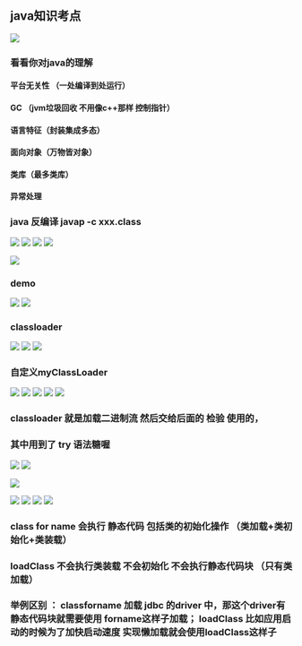 ## java知识考点
![](https://user-gold-cdn.xitu.io/2019/7/8/16bd1223ec227cb4?w=923&h=713&f=png&s=282565)

### 看看你对java的理解
#### 平台无关性  （一处编译到处运行）
#### GC （jvm垃圾回收 不用像c++那样 控制指针）
#### 语言特征（封装集成多态）
#### 面向对象（万物皆对象）
#### 类库（最多类库）
#### 异常处理

### java 反编译  javap -c xxx.class 

![](https://user-gold-cdn.xitu.io/2019/7/8/16bd12e1f683c604?w=1396&h=601&f=png&s=328808)
![](https://user-gold-cdn.xitu.io/2019/7/8/16bd131b65241010?w=1315&h=630&f=png&s=237039)
![](https://user-gold-cdn.xitu.io/2019/7/8/16bd137d8aa6bb30?w=1329&h=693&f=png&s=368170)
![](https://user-gold-cdn.xitu.io/2019/7/8/16bd13ff6c2023eb?w=1346&h=57&f=png&s=36439)


![](https://user-gold-cdn.xitu.io/2019/7/8/16bd1416308f8a7e?w=961&h=534&f=png&s=177299)
### demo

![](https://user-gold-cdn.xitu.io/2019/7/9/16bd6c0bbed98715?w=492&h=312&f=png&s=30809)
![](https://user-gold-cdn.xitu.io/2019/7/9/16bd6c0eeab11fb1?w=1855&h=686&f=png&s=135184)

### classloader

![](https://user-gold-cdn.xitu.io/2019/7/9/16bd6c207826139d?w=1256&h=573&f=png&s=209458)
![](https://user-gold-cdn.xitu.io/2019/7/9/16bd6c247f3d986a?w=824&h=671&f=png&s=228177)
![](https://user-gold-cdn.xitu.io/2019/7/9/16bd6c6f71899260?w=1154&h=607&f=png&s=232689)

### 自定义myClassLoader


![](https://user-gold-cdn.xitu.io/2019/7/9/16bd6e5d10ae198c?w=706&h=611&f=png&s=78630)
![](https://user-gold-cdn.xitu.io/2019/7/9/16bd6d0bd75ea071?w=382&h=180&f=png&s=10536)
![](https://user-gold-cdn.xitu.io/2019/7/9/16bd6e3c752fad51?w=425&h=299&f=png&s=17044)
![](https://user-gold-cdn.xitu.io/2019/7/9/16bd6e42cef80d64?w=1226&h=848&f=png&s=116148)
![](https://user-gold-cdn.xitu.io/2019/7/9/16bd6e482d639d20?w=1007&h=876&f=png&s=88203)
### classloader 就是加载二进制流 然后交给后面的 检验 使用的，
### 其中用到了 try 语法糖喔



![](https://user-gold-cdn.xitu.io/2019/7/9/16bd6e775a337f63?w=942&h=753&f=png&s=570226)
![](https://user-gold-cdn.xitu.io/2019/7/9/16bd74d9d15c0b56?w=1297&h=400&f=png&s=160793)



![](https://user-gold-cdn.xitu.io/2019/7/9/16bd74ec9cd19d85?w=1004&h=487&f=png&s=89232)

![](https://user-gold-cdn.xitu.io/2019/7/9/16bd750bf7bdc82d?w=1210&h=691&f=png&s=288734)
![](https://user-gold-cdn.xitu.io/2019/7/9/16bd758916b41295?w=967&h=363&f=png&s=39599)
![](https://user-gold-cdn.xitu.io/2019/7/9/16bd758e81449456?w=1271&h=645&f=png&s=107127)
![](https://user-gold-cdn.xitu.io/2019/7/9/16bd759dafee89a8?w=1385&h=627&f=png&s=82448)

### class for name 会执行 静态代码 包括类的初始化操作 （类加载+类初始化+类装载）
### loadClass 不会执行类装载 不会初始化 不会执行静态代码块 （只有类加载）

### 举例区别 ： classforname 加载 jdbc 的driver 中，那这个driver有静态代码块就需要使用 forname这样子加载；  loadClass 比如应用启动的时候为了加快启动速度 实现懒加载就会使用loadClass这样子
